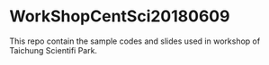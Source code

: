 WorkShopCentSci20180609
==
This repo contain the sample codes and slides used in workshop of Taichung Scientifi Park. 


